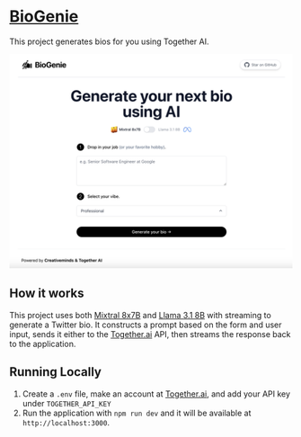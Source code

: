 # [BioGenie](https://boi-genie-faizanrauf6s-projects.vercel.app/)

This project generates bios for you using Together AI.

[![Twitter Bio Generator](./public/screenshot1.png)](https://boi-genie-faizanrauf6s-projects.vercel.app/)

## How it works

This project uses both [Mixtral 8x7B](https://api.together.xyz/playground/chat/mistralai/Mixtral-8x7B-Instruct-v0.1) and [Llama 3.1 8B](https://api.together.xyz/playground/chat/meta-llama/Meta-Llama-3.1-8B-Instruct-Turbo) with streaming to generate a Twitter bio. It constructs a prompt based on the form and user input, sends it either to the [Together.ai](https://togetherai.link/) API, then streams the response back to the application.

## Running Locally

1. Create a `.env` file, make an account at [Together.ai](https://togetherai.link/), and add your API key under `TOGETHER_API_KEY`
2. Run the application with `npm run dev` and it will be available at `http://localhost:3000`.